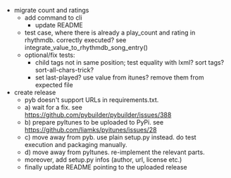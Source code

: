 - migrate count and ratings
    - add command to cli
        - update README
    - test case, where there is already a play_count and rating in rhythmdb. correctly executed? see integrate_value_to_rhythmdb_song_entry()
    - optional/fix tests:
        - child tags not in same position; test equality with lxml? sort tags? sort-all-chars-trick?  
        - set last-played? use value from itunes? remove them from expected file
- create release
    - pyb doesn't support URLs in requirements.txt.
    - a) wait for a fix. see https://github.com/pybuilder/pybuilder/issues/388
    - b) prepare pyItunes to be uploaded to PyPi. see https://github.com/liamks/pyitunes/issues/28
    - c) move away from pyb. use plain setup.py instead. do test execution and packaging manually.
    - d) move away from pyItunes. re-implement the relevant parts.
    - moreover, add setup.py infos (author, url, license etc.) 
    - finally update README pointing to the uploaded release
